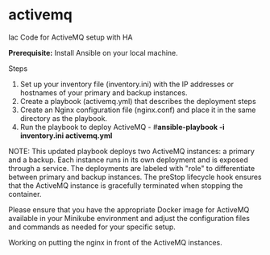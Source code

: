 # activemq
Iac Code for ActiveMQ setup with HA

**Prerequisite:**
Install Ansible on your local machine.

Steps
1. Set up your inventory file (inventory.ini) with the IP addresses or hostnames of your primary and backup instances.
2. Create a playbook (activemq.yml) that describes the deployment steps
3. Create an Nginx configuration file (nginx.conf) and place it in the same directory as the playbook.
4. Run the playbook to deploy ActiveMQ - #**ansible-playbook -i inventory.ini activemq.yml**

NOTE:
This updated playbook deploys two ActiveMQ instances: a primary and a backup. Each instance runs in its own deployment and is exposed through a service. The deployments are labeled with "role" to differentiate between primary and backup instances. The preStop lifecycle hook ensures that the ActiveMQ instance is gracefully terminated when stopping the container.

Please ensure that you have the appropriate Docker image for ActiveMQ available in your Minikube environment and adjust the configuration files and commands as needed for your specific setup.

Working on putting the nginx in front of the ActiveMQ instances.
